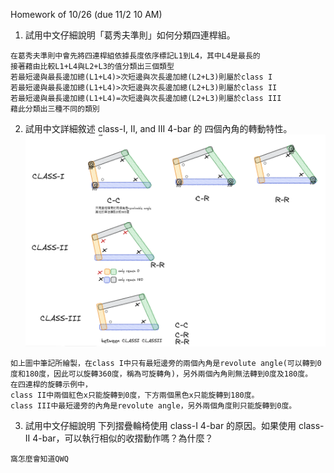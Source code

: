 Homework of 10/26 (due 11/2 10 AM)

1. 試用中文仔細說明「葛秀夫準則」如何分類四連桿組。
```
在葛秀夫準則中會先將四連桿組依據長度依序標記L1到L4，其中L4是最長的
接著藉由比較L1+L4與L2+L3的值分類出三個類型
若最短邊與最長邊加總(L1+L4)>次短邊與次長邊加總(L2+L3)則屬於class I
若最短邊與最長邊加總(L1+L4)>次短邊與次長邊加總(L2+L3)則屬於class II
若最短邊與最長邊加總(L1+L4)=次短邊與次長邊加總(L2+L3)則屬於class III
藉此分類出三種不同的類別
```
2. 試用中文詳細敘述 class-I, II, and III 4-bar 的 四個內角的轉動特性。![image.png](https://raw.githubusercontent.com/Ash0645/image_remote/main/202311012207638.png)

```
如上圖中筆記所繪製，在class I中只有最短邊旁的兩個內角是revolute angle(可以轉到0度和180度，因此可以旋轉360度，稱為可旋轉角)，另外兩個內角則無法轉到0度及180度。
在四連桿的旋轉示例中，
class II中兩個紅色x只能旋轉到0度，下方兩個黑色x只能旋轉到180度。
class III中最短邊旁的內角是revolute angle，另外兩個角度則只能旋轉到0度。

```
3. 試用中文仔細說明 下列摺疊輪椅使用 class-I 4-bar 的原因。如果使用 class-II 4-bar，可以執行相似的收摺動作嗎？為什麼？
```
窩怎麼會知道QWQ
```
